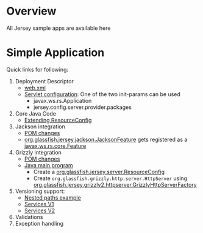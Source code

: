 # Overview
All Jersey sample apps are available here

# Simple Application
Quick links for following:

1. Deployment Descriptor
    * [web.xml](jersey-simple/src/main/webapp/WEB-INF/web.xml)
    * [Servlet configuration](jersey-simple/src/main/webapp/WEB-INF/web.xml#L9-L25): One of the two init-params can be used
      * javax.ws.rs.Application
      * jersey.config.server.provider.packages
2. Core Java Code
    * [Extending ResourceConfig](jersey-simple/src/main/java/com/venkat/rest/simple/app/JerseySimpleRestServicesApplication.java)
2. Jackson integration
    * [POM changes](jersey-simple/pom.xml#L32-L35)
    * [org.glassfish.jersey.jackson.JacksonFeature](http://javadox.com/org.glassfish.jersey.media/jersey-media-json-jackson/2.8/org/glassfish/jersey/jackson/JacksonFeature.html) gets registered as a [javax.ws.rs.core.Feature](https://docs.oracle.com/javaee/7/api/javax/ws/rs/core/Feature.html)
3. Grizzly integration
    * [POM changes](jersey-simple/pom.xml#L28-L31)
    * [Java main program](jersey-simple/src/main/java/com/venkat/rest/simple/app/JerseySimpleMain.java)
      * Create a [org.glassfish.jersey.server.ResourceConfig](http://javadox.com/org.glassfish.jersey.bundles/apidocs/2.11/org/glassfish/jersey/server/ResourceConfig.html)
      * Create ```org.glassfish.grizzly.http.server.HttpServer``` using [org.glassfish.jersey.grizzly2.httpserver.GrizzlyHttpServerFactory](http://javadox.com/org.glassfish.jersey.bundles/apidocs/2.11/org/glassfish/jersey/grizzly2/httpserver/GrizzlyHttpServerFactory.html)
5. Versioning support:
    * [Nested paths example](jersey-simple/src/main/java/com/venkat/rest/simple/services/ServicesV2.java#L12-L15)
    * [Services V1](jersey-simple/src/main/java/com/venkat/rest/simple/services/ServicesV1.java)
    * [Services V2](jersey-simple/src/main/java/com/venkat/rest/simple/services/ServicesV2.java)
6. Validations
7. Exception handling

